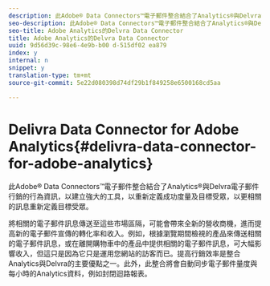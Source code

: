 ```yaml
---
description: 此Adobe® Data Connectors™電子郵件整合結合了Analytics®與Delvra電子郵件行銷的行為資訊，以建立強大的工具，以重新定義成功度量及目標受眾，以更相關的訊息重新定義目標受眾。
seo-description: 此Adobe® Data Connectors™電子郵件整合結合了Analytics®與Delvra電子郵件行銷的行為資訊，以建立強大的工具，以重新定義成功度量及目標受眾，以更相關的訊息重新定義目標受眾。
seo-title: Adobe Analytics的Delvra Data Connector
title: Adobe Analytics的Delvra Data Connector
uuid: 9d56d39c-98e6-4e9b-b00 d-515df02 ea879
index: y
internal: n
snippet: y
translation-type: tm+mt
source-git-commit: 5e22d080398d74df29b1f849258e6500168cd5aa

---
```



# Delivra Data Connector for Adobe Analytics{#delivra-data-connector-for-adobe-analytics}

此Adobe® Data Connectors™電子郵件整合結合了Analytics®與Delvra電子郵件行銷的行為資訊，以建立強大的工具，以重新定義成功度量及目標受眾，以更相關的訊息重新定義目標受眾。

將相關的電子郵件訊息傳送至這些市場區隔，可能會帶來全新的營收商機，進而提高新的電子郵件宣傳的轉化率和收入。例如，根據瀏覽期間檢視的產品來傳送相關的電子郵件訊息，或在離開購物車中的產品中提供相關的電子郵件訊息，可大幅影響收入，但這只是因為它只是運用您網站的訪客而已。提高行銷效率是整合Analytics與Delvra的主要優點之一。此外，此整合將會自動同步電子郵件量度與每小時的Analytics資料，例如封閉迴路報表。
